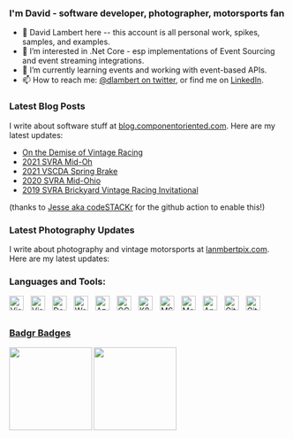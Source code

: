 ### I'm David - software developer, photographer, motorsports fan
- 👋 David Lambert here -- this account is all personal work, spikes, samples, and examples.
- 👀 I’m interested in .Net Core - esp implementations of Event Sourcing and event streaming integrations.
- 🌱 I’m currently learning events and working with event-based APIs.
- 📫 How to reach me: [@dlambert on twitter](https://twitter.com/dlambert/), or find me on [LinkedIn](https://www.linkedin.com/in/dlambert/).


### Latest Blog Posts
I write about software stuff at [blog.componentoriented.com](http://blog.componentoriented.com/).  Here are my latest updates:
<!-- BLOG-POST-LIST:START -->
- [On the Demise of Vintage Racing](https://lambertpix.com/2021/08/on-the-demise-of-vintage-racing/)
- [2021 SVRA Mid-Oh](https://lambertpix.com/2021/06/2021-svra-mid-oh/)
- [2021 VSCDA Spring Brake](https://lambertpix.com/2021/05/2021-vscda-spring-brake/)
- [2020 SVRA Mid-Ohio](https://lambertpix.com/2020/06/2020-svra-mid-ohio/)
- [2019 SVRA Brickyard Vintage Racing Invitational](https://lambertpix.com/2019/07/2019-svra-brickyard-vintage-racing-invitational/)
<!-- BLOG-POST-LIST:END -->
(thanks to [Jesse aka codeSTACKr](https://github.com/codeSTACKr/codeSTACKr/blob/master/README.md) for the github action to enable this!)

### Latest Photography Updates
I write about photography and vintage motorsports at [lanmbertpix.com](http://lambertpix.com/).  Here are my latest updates:
<!-- LAMBERTPIX-LIST:START -->
<!-- LAMBERTPIX-LIST:END -->


### Languages and Tools:

[<img align="left" alt="Visual Studio" width="26px" src="https://upload.wikimedia.org/wikipedia/commons/2/2c/Visual_Studio_Icon_2022.svg" style="padding-right:10px;" />][vs]
[<img align="left" alt="Visual Studio Code" width="26px" src="https://cdn.jsdelivr.net/gh/devicons/devicon/icons/vscode/vscode-original.svg" style="padding-right:10px;" />][vscode]
[<img align="left" alt="Dotnet core" width="26px" src="https://upload.wikimedia.org/wikipedia/commons/e/ee/.NET_Core_Logo.svg" style="padding-right:10px;" />][dotnetcore]

[<img align="left" alt="Web API" width="26px" src="https://symbols.getvecta.com/stencil_27/7_api-management.c909ba432f.svg" style="padding-right:10px;" />][webapi]
[<img align="left" alt="Azure" width="26px" src="https://upload.wikimedia.org/wikipedia/commons/f/fa/Microsoft_Azure.svg" style="padding-right:10px;" />][azure]
[<img align="left" alt="GCP" width="26px" src="https://upload.wikimedia.org/wikipedia/commons/0/01/Google-cloud-platform.svg" style="padding-right:10px;" />][gcp]
[<img align="left" alt="K8s" width="26px" src="https://upload.wikimedia.org/wikipedia/commons/3/39/Kubernetes_logo_without_workmark.svg" style="padding-right:10px;" />][k8s]
[<img align="left" alt="MS Sql" width="26px" src="https://www.softsolutionworks.com/images/SQLServer/sql-Server-express.png" style="padding-right:10px;" />][mssql]
<!-- ef -->
[<img align="left" alt="MongoDB" width="26px" src="https://cdn.jsdelivr.net/gh/devicons/devicon/icons/mongodb/mongodb-original.svg" style="padding-right:10px;" />][mongo]
[<img align="left" alt="Angular" width="26px" src="https://upload.wikimedia.org/wikipedia/commons/c/cf/Angular_full_color_logo.svg" style="padding-right:10px;" />][angular]
<!-- azdo -->
[<img align="left" alt="Git" width="26px" src="https://cdn.jsdelivr.net/gh/devicons/devicon/icons/git/git-original.svg" style="padding-right:10px;" />][git]
[<img align="left" alt="GitHub" width="26px" src="https://user-images.githubusercontent.com/3369400/139447912-e0f43f33-6d9f-45f8-be46-2df5bbc91289.png" style="padding-right:10px;" />][github]
<!-- jira / confluence -->
<!-- terraform -->
<!-- sonarqube -->
<!-- datadog -->
<!-- wordpress -->
<br />
<br />

### [Badgr Badges](https://api.badgr.io/public/collections/05f9c869069496b554fb3eb29ed013aa)

<img align="left" src="https://user-images.githubusercontent.com/28829920/146864711-b29471d4-11fe-42aa-8042-bbdc8e405051.png" width="150">
<img align="left" src="https://api.badgr.io/public/assertions/coEcIr8LQ0q-4ClaCgb4EQ/image" width="150">

<!-- defs -->
[blog]: http://blog.componentoriented.com
[lambertpix]: https://lambertpix.com
[vs]: https://visualstudio.microsoft.com/vs/
[vscode]: https://code.visualstudio.com/
[dotnetcore]: https://dotnet.microsoft.com/en-us/
[webapi]: https://dotnet.microsoft.com/en-us/apps/aspnet/apis
[azure]: https://azure.microsoft.com
[gcp]: https://cloud.google.com
[k8s]: https://kubernetes.io
[mssql]: https://www.microsoft.com/en-us/sql-server
[mongo]: https://www.mongodb.com
[angular]: https://angular.io
[git]: https://git-scm.com
[github]: https://github.com